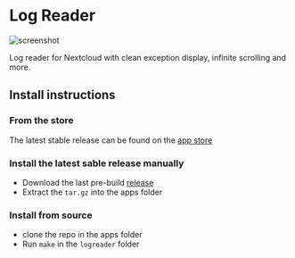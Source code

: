 # Log Reader

![screenshot](https://i.imgur.com/0Y9G8lS.png)

Log reader for Nextcloud with clean exception display, infinite scrolling and more.

## Install instructions

### From the store

The latest stable release can be found on the [app store](https://apps.owncloud.com/content/show.php?content=170871)


### Install the latest sable release manually

 - Download the last pre-build [release](https://github.com/nextcloud/logreader/releases)
 - Extract the `tar.gz` into the apps folder
 
### Install from source

 - clone the repo in the apps folder
 - Run `make` in the `logreader` folder
